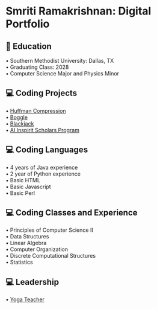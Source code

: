 <h1>Smriti Ramakrishnan: Digital Portfolio</h1>
<h2>🏫 Education</h2>
• Southern Methodist University: Dallas, TX
<br> • Graduating Class: 2028 </br>
• Computer Science Major and Physics Minor
<h2>💻 Coding Projects</h2>
• <a href="https://github.com/smritiramakrishnan/Huffman-Compression#readme"> Huffman Compression</a>
<br>• <a href="https://github.com/smritiramakrishnan/Boggle#readme"> Boggle</a> </br>
• <a href="https://github.com/smritiramakrishnan/Blackjack#readme"> Blackjack</a>
<br>• <a href="https://github.com/smritiramakrishnan/AI-Inspirit#readme"> AI Inspirit Scholars Program</a></br>
<h2>💻 Coding Languages </h2>
• 4 years of Java experience
<br>• 2 year of Python experience</br>
• Basic HTML
<br> • Basic Javascript </br>
• Basic Perl
<h2>💻 Coding Classes and Experience </h2>
• Principles of Computer Science II
<br>• Data Structures</br>
• Linear Algebra
<br>• Computer Organization</br>
• Discrete Computational Structures
<br>• Statistics</br>
<h2>💻 Leadership </h2>
• <a href="https://github.com/smritiramakrishnan/YTT#readme"> Yoga Teacher </a>
